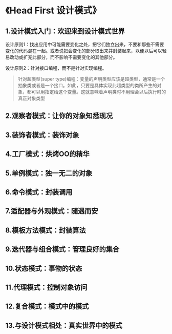 # 《Head First 设计模式》

## 1.设计模式入门：欢迎来到设计模式世界

设计原则1：找出应用中可能需要变化之处，把它们独立出来，不要和那些不需要变化的代码混在一起。或者说把会变化的部分取出来并封装起来，以便以后可以轻易改动或扩充此部分，而不影响不需要变化的其他部分。

设计原则2：针对接口编程，而不是针对实现编程。

>   针对超类型(super type)编程：变量的声明类型应该是超类型，通常是一个抽象类或者是一个接口。如此，只要是具体实现此超类型的类所产生的对象，都可以用指定给这个变量。这就意味着声明类时不用理会以后执行时的真正对象类型

## 2.观察者模式：让你的对象知悉现况

## 3.装饰者模式：装饰对象

## 4.工厂模式：烘烤OO的精华

## 5.单例模式：独一无二的对象

## 6.命令模式：封装调用

## 7.适配器与外观模式：随遇而安

## 8.模板方法模式：封装算法

## 9.迭代器与组合模式：管理良好的集合

## 10.状态模式：事物的状态

## 11.代理模式：控制对象访问

## 12.复合模式：模式中的模式

## 13.与设计模式相处：真实世界中的模式